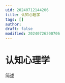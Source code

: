 ```yaml
---
uid: 20240712144206
title: 认知心理学
tags: []
author: 
draft: false
modified: 20240726200706
---
```


# 认知心理学

简述
